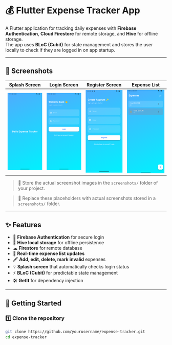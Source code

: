 # 💰 Flutter Expense Tracker App

A Flutter application for tracking daily expenses with **Firebase Authentication**, **Cloud Firestore** for remote storage, and **Hive** for offline storage.  
The app uses **BLoC (Cubit)** for state management and stores the user locally to check if they are logged in on app startup.

---

## 📸 Screenshots

| Splash Screen | Login Screen | Register Screen | Expense List |
|--------------|--------------|-----------------|--------------|
| ![Splash](screenshots/splash.png) | ![Login](screenshots/login.png) | ![Register](screenshots/register.png) | ![List](screenshots/expense_list.png) |

> 📌 Store the actual screenshot images in the `screenshots/` folder of your project.


> 📌 Replace these placeholders with actual screenshots stored in a `screenshots/` folder.

---

## ✨ Features

- 🔑 **Firebase Authentication** for secure login
- 📂 **Hive local storage** for offline persistence
- ☁ **Firestore** for remote database
- 📱 **Real-time expense list updates**
- 🖋 **Add, edit, delete, mark invalid** expenses
- 💡 **Splash screen** that automatically checks login status
- ⚡ **BLoC (Cubit)** for predictable state management
- 🛠 **GetIt** for dependency injection

---

## 🚀 Getting Started

### 1️⃣ Clone the repository
```bash
git clone https://github.com/yourusername/expense-tracker.git
cd expense-tracker
